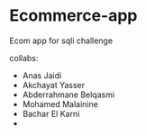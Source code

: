 # Ecommerce-app
Ecom app for sqli challenge


collabs:
- Anas Jaidi
- Akchayat Yasser
- Abderrahmane Belqasmi
- Mohamed Malainine
- Bachar El Karni
-
